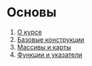 # Основы

1. [О курсе](topics/base/about.md)
2. [Базовые конструкции](topics/base/content.md)
3. [Массивы и карты](topics/arrays-and-maps/content.md)
4. [Функции и указатели](topics/funcs-and-pointers/content.md)